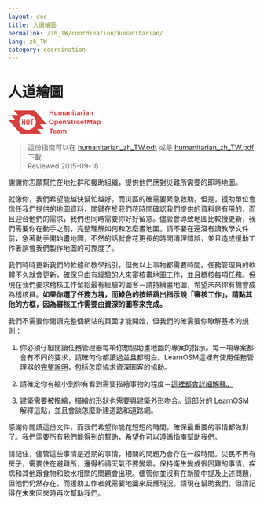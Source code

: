 ```yaml
---
layout: doc
title: 人道繪圖
permalink: /zh_TW/coordination/humanitarian/
lang: zh_TW
category: coordination
---
```


# 人道繪圖

![HotGuideLogo](/images/hot-logo.png)

> 這份指南可以在 [humanitarian_zh_TW.odt](/files/humanitarian_zh_TW.odt) 或是 [humanitarian_zh_TW.pdf](/files/humanitarian_zh_TW.pdf) 下載  
> Reviewed 2015-09-18

謝謝你志願幫忙在地社群和援助組織，提供他們應對災難所需要的即時地圖。  

就像你，我們希望能越快幫忙越好，而災區的確需要緊急救助。但是，援助單位會信任我們提供的地圖資料，關鍵在於我們花時間確認我們提供的資料是有用的，而且迎合他們的需求，我們也同時需要你好好留意。儘管會導致地圖比較慢更新，我們需要你在動手之前，完整理解如何和怎麼畫地圖。請不要在還沒有讀教學文件前，急著動手開始畫地圖，不然的話就會花更長的時間清理錯誤，並且造成援助工作者誤會我們製作地圖的可靠度了。  

我們時時更新我們的軟體和教學指引，但做以上事物都需要時間。任務管理員的軟體不久就會更新，確保只由有經驗的人來審核畫地圖工作，並且稽核每項任務。但現在我們要求稽核工作留給最有經驗的圖客－請持續畫地圖，希望未來你有機會成為稽核員。**如果你選了任務方塊，而綠色的按鈕跳出指示說「審核工作」，請點其他的方框，因為審核工作需要由資深的圖客來完成。**  

我們不需要你閱讀完整個網站的頁面才能開始，但我們的確需要你瞭解基本的規則：  

1. 你必須仔細閱讀任務管理器每項你想協助畫地圖的專案的指示。每一項專案都會有不同的要求，請確何你都讀過並且都明白。LearnOSM這裡有使用任務管理器的[完整說明](/zh-tw/coordination/tasking-manager/)，包括怎麼協求資深圖客的協助。  

2. 請確定你有縮小到你有看到需要描繪事物的程度－[這裡都會詳細解釋。](/zh-tw/coordination/remote/)  

3. 建築需要被描繪，描繪的形狀也需要與建築外形吻合。[這部分的 LearnOSM](/zh-tw/coordination/remote-tracing/) 解釋這點，並且會談怎麼新建道路和道路網。  

感謝你閱讀這份文件，而我們希望你能花短短的時間，確保最重要的事情都做對了。我們需要所有我們能得到的幫助，希望你可以遵循指南幫助我們。  

請記住，儘管這些事情是近期的事情，相關的問題乃會存在一段時間。災民不再有房子，需要住在避難所，還得祈禱天氣不要變壞。保持衛生變成很困難的事情，疾病和其他跟食物和飲水相關的問題會出現。儘管你並沒有在新聞中提及上述問題，但他們仍然存在，而援助工作者就需要地圖來反應現況。請現在幫助我們，但請記得在未來回來時再次幫助我們。 
